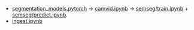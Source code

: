 - [segmentation_models.pytorch](https://github.com/qubvel/segmentation_models.pytorch/blob/master/examples/cars%20segmentation%20(camvid).ipynb) -> [camvid.ipynb](./camvid.ipynb) -> [semseg/train.ipynb](./semseg/train.ipynb) + [semseg/predict.ipynb](./semseg/predict.ipynb).
- [ingest.ipynb](./ingest.ipynb)